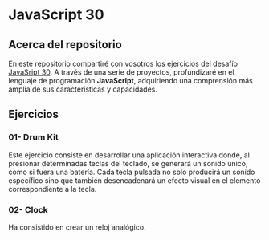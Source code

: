 # JavaScript 30

## Acerca del repositorio
En este repositorio compartiré con vosotros los ejercicios del desafío [JavaSript 30](https://javascript30.com/). A través de una serie de proyectos, profundizaré en el lenguaje de programación **JavaScript**, adquiriendo una comprensión más amplia de sus características y capacidades. 

## Ejercicios

### 01- Drum Kit
Este ejercicio consiste en desarrollar una aplicación interactiva donde, al presionar determinadas teclas del teclado, se generará un sonido único, como si fuera una batería. Cada tecla pulsada no solo producirá un sonido específico sino que también desencadenará un efecto visual en el elemento correspondiente a la tecla.

### 02- Clock
Ha consistido en crear un reloj analógico.